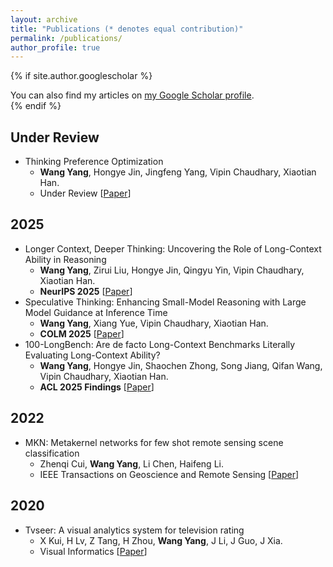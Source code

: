 ```yaml
---
layout: archive
title: "Publications (* denotes equal contribution)"
permalink: /publications/
author_profile: true
---
```


{% if site.author.googlescholar %}
  <div class="wordwrap">You can also find my articles on <a href="{{site.author.googlescholar}}">my Google Scholar profile</a>.</div>
{% endif %}

Under Review
---
- Thinking Preference Optimization 
  - **Wang Yang**, Hongye Jin, Jingfeng Yang, Vipin Chaudhary, Xiaotian Han.  
  - Under Review [[Paper](https://arxiv.org/abs/2502.13173)]

2025
---
- Longer Context, Deeper Thinking: Uncovering the Role of Long-Context Ability in Reasoning 
  - **Wang Yang**, Zirui Liu, Hongye Jin, Qingyu Yin, Vipin Chaudhary, Xiaotian Han. 
  - **NeurIPS 2025** [[Paper](https://arxiv.org/abs/2505.17315)]
- Speculative Thinking: Enhancing Small-Model Reasoning with Large Model Guidance at Inference Time
  - **Wang Yang**, Xiang Yue, Vipin Chaudhary, Xiaotian Han.  
  - **COLM 2025** [[Paper](https://arxiv.org/abs/2504.12329)]
- 100-LongBench: Are de facto Long-Context Benchmarks Literally Evaluating Long-Context Ability?
  - **Wang Yang**, Hongye Jin, Shaochen Zhong, Song Jiang, Qifan Wang, Vipin Chaudhary, Xiaotian Han.  
  - **ACL 2025 Findings** [[Paper](https://arxiv.org/abs/2505.19293)]

2022
---
- MKN: Metakernel networks for few shot remote sensing scene classification
  - Zhenqi Cui, **Wang Yang**, Li Chen, Haifeng Li.  
  - IEEE Transactions on Geoscience and Remote Sensing [[Paper](https://ieeexplore.ieee.org/stamp/stamp.jsp?arnumber=9718271)]

2020
---
- Tvseer: A visual analytics system for television rating
  - X Kui, H Lv, Z Tang, H Zhou, **Wang Yang**, J Li, J Guo, J Xia.  
  - Visual Informatics [[Paper](https://www.sciencedirect.com/science/article/pii/S2468502X20300279)]

<!-- {% include base_path %}

{% for post in site.publications reversed %}
  {% include archive-single.html %}
{% endfor %} -->
